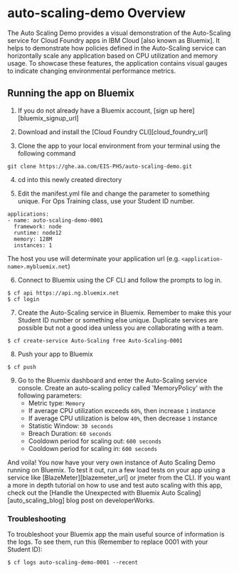 # auto-scaling-demo Overview

The Auto Scaling Demo provides a visual demonstration of the Auto-Scaling service for Cloud Foundry apps in IBM Cloud [also known as Bluemix]. It helps to demonstrate how policies defined in the Auto-Scaling service can horizontally scale any application based on CPU utilization and memory usage. To showcase these features,
the application contains visual gauges to indicate changing environmental performance metrics.


## Running the app on Bluemix

1. If you do not already have a Bluemix account, [sign up here][bluemix_signup_url]

2. Download and install the [Cloud Foundry CLI][cloud_foundry_url]

3. Clone the app to your local environment from your terminal using the following command

  ```
  git clone https://ghe.aa.com/EIS-PHS/auto-scaling-demo.git
  ```

4. cd into this newly created directory

5. Edit the manifest.yml file and change the <application-host> parameter to something unique. For Ops Training class, use your Student ID number.

  ```
  applications:
  - name: auto-scaling-demo-0001
    framework: node
    runtime: node12
    memory: 128M
    instances: 1
  ```
  The host you use will determinate your application url (e.g. `<application-name>.mybluemix.net`)

6. Connect to Bluemix using the CF CLI and follow the prompts to log in.

  ```
  $ cf api https://api.ng.bluemix.net
  $ cf login
  ```

7. Create the Auto-Scaling service in Bluemix. Remember to make this your Student ID number or something else unique. Duplicate services are possible but not a good idea unless you are collaborating with a team.

  ```
  $ cf create-service Auto-Scaling free Auto-Scaling-0001
  ```

8. Push your app to Bluemix

  ```
  $ cf push
  ```

9. Go to the Bluemix dashboard and enter the Auto-Scaling service console. Create an auto-scaling policy called 'MemoryPolicy' with the following parameters:
	* Metric type: `Memory`
	* If average CPU utilization exceeds `60%`, then increase `1` instance
	* If average CPU utilization is below `40%`, then decrease `1` instance
	* Statistic Window: `30 seconds`
	* Breach Duration: `60 seconds`
	* Cooldown period for scaling out: `600 seconds`
	* Cooldown period for scaling in: `600 seconds`

And voila! You now have your very own instance of Auto Scaling Demo running on Bluemix. To test it out, run a few load tests on your app using a service like [BlazeMeter][blazemeter_url] or jmeter from the CLI. If you want a more in depth tutorial on how to use and test auto scaling with this app, check out the [Handle the Unexpected with Bluemix Auto Scaling][auto_scaling_blog] blog post on developerWorks.


### Troubleshooting

To troubleshoot your Bluemix app the main useful source of information is the logs. To see them, run this (Remember to replace 0001 with your Student ID):

  ```
  $ cf logs auto-scaling-demo-0001 --recent
  ```
